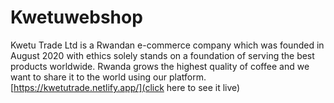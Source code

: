 # Kwetuwebshop
Kwetu Trade Ltd is a Rwandan e-commerce company which was founded in August 2020 with ethics solely stands on a foundation of serving the best products worldwide.                          Rwanda grows the highest quality of coffee and we want to share it to the world using our platform.
[https://kwetutrade.netlify.app/](click here to see it live)
